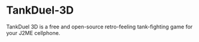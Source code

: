 # TankDuel-3D
TankDuel 3D is a free and open-source retro-feeling tank-fighting game for your J2ME cellphone.
